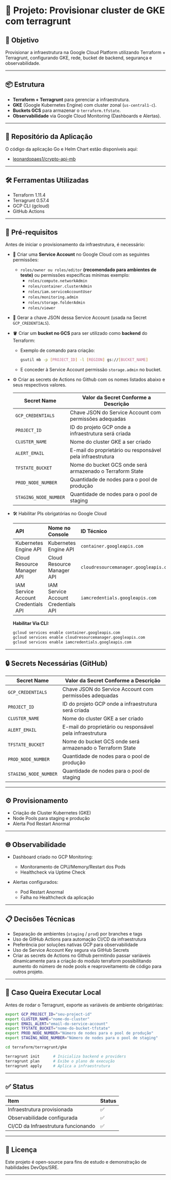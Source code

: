 # 🚀 Projeto: Provisionar cluster de GKE com terragrunt

## 🎯 Objetivo

Provisionar a infraestrutura na Google Cloud Platform utilizando Terraform + Terragrunt, configurando GKE, rede, bucket de backend, segurança e observabilidade.

---

## 📦 Estrutura

- **Terraform + Terragrunt** para gerenciar a infraestrutura.
- **GKE** (Google Kubernetes Engine) com cluster zonal (`us-central1-c`).
- **Buckets GCS** para armazenar o `terraform.tfstate`.
- **Observabilidade** via Google Cloud Monitoring (Dashboards e Alertas).

---

## 🔗 Repositório da Aplicação

O código da aplicação Go e Helm Chart estão disponíveis aqui:
- [leonardopaes1/crypto-api-mb](https://github.com/leonardopaes1/crypto-api-mb)

---

## 🛠️ Ferramentas Utilizadas

- Terraform 1.11.4
- Terragrunt 0.57.4
- GCP CLI (gcloud)
- GitHub Actions

---

## 🔔 Pré-requisitos

Antes de iniciar o provisionamento da infraestrutura, é necessário:

- 📄 Criar uma **Service Account** no Google Cloud com as seguintes permissões:
  - `roles/owner ou roles/editor` **(recomendado para ambientes de teste)** ou permissões específicas mínimas exemplo:
    - `roles/compute.networkAdmin`
    - `roles/container.clusterAdmin`
    - `roles/iam.serviceAccountUser`
    - `roles/monitoring.admin`
    - `roles/storage.folderAdmin`
    - `roles/viewer`
- 🔑 Gerar a chave JSON dessa Service Account (usada na Secret `GCP_CREDENTIALS`).

- 🪣 Criar um **bucket no GCS** para ser utilizado como **backend** do Terraform:
  - Exemplo de comando para criação:
    ```bash
    gsutil mb -p [PROJECT_ID] -l [REGION] gs://[BUCKET_NAME]
    ```
  - E conceder à Service Account permissão `storage.admin` no bucket.

- ⚙️ Criar as secrets de Actions no Github com os nomes listados abaixo e seus respectivos valores.

    | Secret Name            |  Valor da Secret Conforme a Descrição                                           |
    |-------------------|---------------------------------------------------------|
    | `GCP_CREDENTIALS`  | Chave JSON do Service Account com permissões adequadas |
    | `PROJECT_ID`       | ID do projeto GCP onde a infraestrutura será criada    |
    | `CLUSTER_NAME`     | Nome do cluster GKE a ser criado                       |
    | `ALERT_EMAIL`      | E-mail do proprietário ou responsável pela infraestrutura |
    | `TFSTATE_BUCKET`   | Nome do bucket GCS onde será armazenado o Terraform State |
    | `PROD_NODE_NUMBER`   | Quantidade de nodes para o pool de produção |
    | `STAGING_NODE_NUMBER`   | Quantidade de nodes para o pool de staging |


- 🛠️ Habilitar PIs obrigatórias no Google Cloud

    | API | Nome no Console | ID Técnico |
    |:---|:-----------------|:-----------|
    | Kubernetes Engine API | Kubernetes Engine API | `container.googleapis.com` |
    | Cloud Resource Manager API | Cloud Resource Manager API | `cloudresourcemanager.googleapis.com` |
    | IAM Service Account Credentials API | IAM Service Account Credentials API | `iamcredentials.googleapis.com` |

  **Habilitar Via CLI:**

  ```bash
  gcloud services enable container.googleapis.com
  gcloud services enable cloudresourcemanager.googleapis.com
  gcloud services enable iamcredentials.googleapis.com
  ```

---

## 🔒 Secrets Necessárias (GitHub)

| Secret Name            |  Valor da Secret Conforme a Descrição                                           |
|-------------------|---------------------------------------------------------|
| `GCP_CREDENTIALS`  | Chave JSON do Service Account com permissões adequadas |
| `PROJECT_ID`       | ID do projeto GCP onde a infraestrutura será criada    |
| `CLUSTER_NAME`     | Nome do cluster GKE a ser criado                       |
| `ALERT_EMAIL`      | E-mail do proprietário ou responsável pela infraestrutura |
| `TFSTATE_BUCKET`   | Nome do bucket GCS onde será armazenado o Terraform State |
| `PROD_NODE_NUMBER`   | Quantidade de nodes para o pool de produção |
| `STAGING_NODE_NUMBER`   | Quantidade de nodes para o pool de staging |




---

## ⚙️ Provisionamento

- Criação de Cluster Kubernetes (GKE)
- Node Pools para staging e produção
- Alerta Pod Restart Anormal

---

## 🌐 Observabilidade

- Dashboard criado no GCP Monitoring:
  - Monitoramento de CPU/Memory/Restart dos Pods
  - Healthcheck via Uptime Check

- Alertas configurados:
  - Pod Restart Anormal
  - Falha no Healthcheck da aplicação

---

## 📋 Decisões Técnicas

- Separação de ambientes (`staging` / `prod`) por branches e tags
- Uso de GitHub Actions para automação CI/CD da infraestrutura
- Preferência por soluções nativas GCP para observabilidade
- Uso de Service Account Key segura via GitHub Secrets
- Criar as secrets de Actions no Github permitindo passar variáveis dinamicamente para a criação do modulo terraform possibilitando aumento do número de node pools e reaproveitamento de código para outros projeto.

---

## 🚀 Caso Queira Executar Local

Antes de rodar o Terragrunt, exporte as variáveis de ambiente obrigatórias:

```bash
export GCP_PROJECT_ID="seu-project-id"
export CLUSTER_NAME="nome-do-cluster"
export EMAIL_ALERT="email-do-service-account"
export TFSTATE_BUCKET="nome-do-bucket-tfstate"
export PROD_NODE_NUMBER="Número de nodes para o pool de produção"
export STAGING_NODE_NUMBER="Número de nodes para o pool de staging"


```

```bash
cd terraform/terragrunt/gke

terragrunt init      # Inicializa backend e providers
terragrunt plan      # Exibe o plano de execução
terragrunt apply     # Aplica a infraestrutura
```

---

## ✅ Status

| Item | Status |
|:---|:---|
| Infraestrutura provisionada | ✅ |
| Observabilidade configurada | ✅ |
| CI/CD da Infraestrutura funcionando | ✅ |

---

## 📄 Licença

Este projeto é open-source para fins de estudo e demonstração de habilidades DevOps/SRE.

---